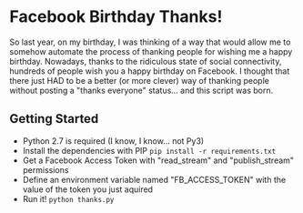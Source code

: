 # Facebook Birthday Thanks!

So last year, on my birthday, I was thinking of a way that would allow me to somehow automate the process of thanking people for wishing me a happy birthday. Nowadays, thanks to the ridiculous state of social connectivity, hundreds of people wish you a happy birthday on Facebook. I thought that there just HAD to be a better (or more clever) way of thanking people without posting a "thanks everyone" status... and this script was born.

## Getting Started

- Python 2.7 is required (I know, I know... not Py3)
- Install the dependencies with PIP `pip install -r requirements.txt`
- Get a Facebook Access Token with "read_stream" and "publish_stream" permissions
- Define an environment variable named "FB_ACCESS_TOKEN" with the value of the token you just aquired
- Run it! `python thanks.py`
